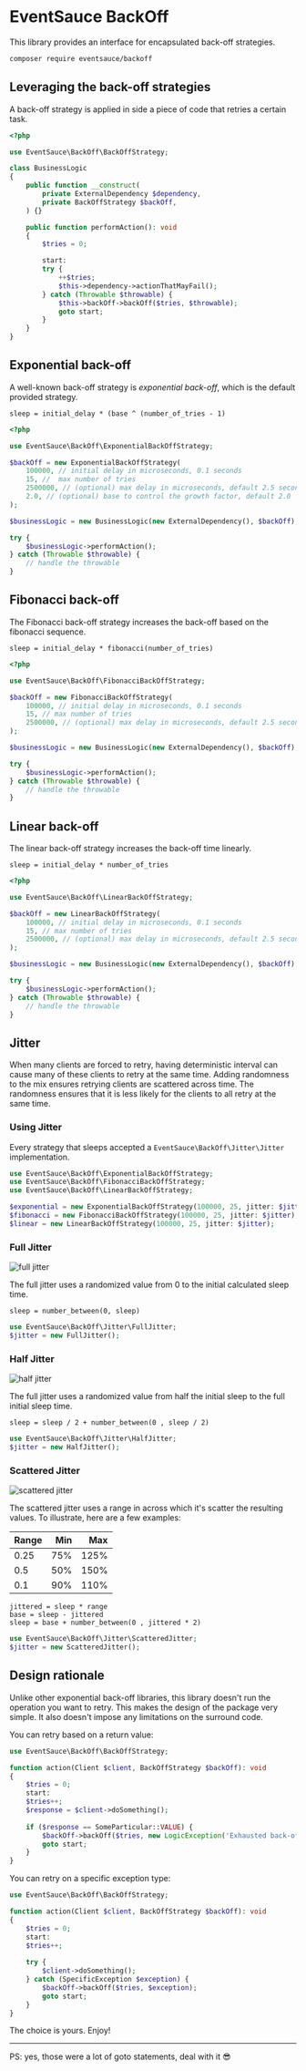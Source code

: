 # EventSauce BackOff

This library provides an interface for encapsulated back-off strategies.

```bash
composer require eventsauce/backoff
```

## Leveraging the back-off strategies

A back-off strategy is applied in side a piece of code that retries a certain task.

```php
<?php

use EventSauce\BackOff\BackOffStrategy;

class BusinessLogic
{
    public function __construct(
        private ExternalDependency $dependency,
        private BackOffStrategy $backOff,
    ) {}

    public function performAction(): void
    {
        $tries = 0;

        start:
        try {
            ++$tries;
            $this->dependency->actionThatMayFail();
        } catch (Throwable $throwable) {
            $this->backOff->backOff($tries, $throwable);
            goto start;
        }
    }
}
```

## Exponential back-off

A well-known back-off strategy is _exponential back-off_, which is the default provided strategy.

```text
sleep = initial_delay * (base ^ (number_of_tries - 1)
```

```php
<?php

use EventSauce\BackOff\ExponentialBackOffStrategy;

$backOff = new ExponentialBackOffStrategy(
    100000, // initial delay in microseconds, 0.1 seconds
    15, //  max number of tries
    2500000, // (optional) max delay in microseconds, default 2.5 seconds
    2.0, // (optional) base to control the growth factor, default 2.0
);

$businessLogic = new BusinessLogic(new ExternalDependency(), $backOff);

try {
    $businessLogic->performAction();
} catch (Throwable $throwable) {
    // handle the throwable
}
```

## Fibonacci back-off

The Fibonacci back-off strategy increases the back-off based on the fibonacci sequence.

```text
sleep = initial_delay * fibonacci(number_of_tries)
```

```php
<?php

use EventSauce\BackOff\FibonacciBackOffStrategy;

$backOff = new FibonacciBackOffStrategy(
    100000, // initial delay in microseconds, 0.1 seconds
    15, // max number of tries
    2500000, // (optional) max delay in microseconds, default 2.5 seconds
);

$businessLogic = new BusinessLogic(new ExternalDependency(), $backOff);

try {
    $businessLogic->performAction();
} catch (Throwable $throwable) {
    // handle the throwable
}
```

## Linear back-off

The linear back-off strategy increases the back-off time linearly.

```text
sleep = initial_delay * number_of_tries
```

```php
<?php

use EventSauce\BackOff\LinearBackOffStrategy;

$backOff = new LinearBackOffStrategy(
    100000, // initial delay in microseconds, 0.1 seconds
    15, // max number of tries
    2500000, // (optional) max delay in microseconds, default 2.5 seconds
);

$businessLogic = new BusinessLogic(new ExternalDependency(), $backOff);

try {
    $businessLogic->performAction();
} catch (Throwable $throwable) {
    // handle the throwable
}
```

## Jitter

When many clients are forced to retry, having deterministic interval
can cause many of these clients to retry at the same time. Adding
randomness to the mix ensures retrying clients are scattered across
time. The randomness ensures that it is less likely for the clients
to all retry at the same time.

### Using Jitter

Every strategy that sleeps accepted a `EventSauce\BackOff\Jitter\Jitter`
implementation.

```php
use EventSauce\BackOff\ExponentialBackOffStrategy;
use EventSauce\BackOff\FibonacciBackOffStrategy;
use EventSauce\BackOff\LinearBackOffStrategy;

$exponential = new ExponentialBackOffStrategy(100000, 25, jitter: $jitter);
$fibonacci = new FibonacciBackOffStrategy(100000, 25, jitter: $jitter);
$linear = new LinearBackOffStrategy(100000, 25, jitter: $jitter);
```

### Full Jitter

![full jitter](./img/full-jitter.svg)

The full jitter uses a randomized value from 0 to the initial calculated sleep time.

```text
sleep = number_between(0, sleep)
```

```php
use EventSauce\BackOff\Jitter\FullJitter;
$jitter = new FullJitter();
```

### Half Jitter

![half jitter](./img/half-jitter.svg)

The full jitter uses a randomized value from half the initial sleep to the full initial sleep time.

```text
sleep = sleep / 2 + number_between(0 , sleep / 2)
```

```php
use EventSauce\BackOff\Jitter\HalfJitter;
$jitter = new HalfJitter();
```

### Scattered Jitter

![scattered jitter](./img/scattered-jitter.svg)

The scattered jitter uses a range in across which it's scatter the
resulting values. To illustrate, here are a few examples:

| Range | Min | Max
| --- | ---: | ---: |
| 0.25 | 75% | 125% | 
| 0.5 | 50% | 150% | 
| 0.1 | 90% | 110% |


```text
jittered = sleep * range
base = sleep - jittered
sleep = base + number_between(0 , jittered * 2)
```

```php
use EventSauce\BackOff\Jitter\ScatteredJitter;
$jitter = new ScatteredJitter();
```

## Design rationale

Unlike other exponential back-off libraries, this library doesn't run the
operation you want to retry. This makes the design of the package very
simple. It also doesn't impose any limitations on the surround code.

You can retry based on a return value:

```php
use EventSauce\BackOff\BackOffStrategy;

function action(Client $client, BackOffStrategy $backOff): void
{
    $tries = 0;
    start:
    $tries++;
    $response = $client->doSomething();
    
    if ($response == SomeParticular::VALUE) {
        $backOff->backOff($tries, new LogicException('Exhausted back-off'));
        goto start;
    }
}
```

You can retry on a specific exception type:

```php
use EventSauce\BackOff\BackOffStrategy;

function action(Client $client, BackOffStrategy $backOff): void
{
    $tries = 0;
    start:
    $tries++;
    
    try {
        $client->doSomething();
    } catch (SpecificException $exception) {
        $backOff->backOff($tries, $exception);
        goto start;
    }
}
```

The choice is yours. Enjoy!

---

PS: yes, those were a lot of goto statements, deal with it 😎
